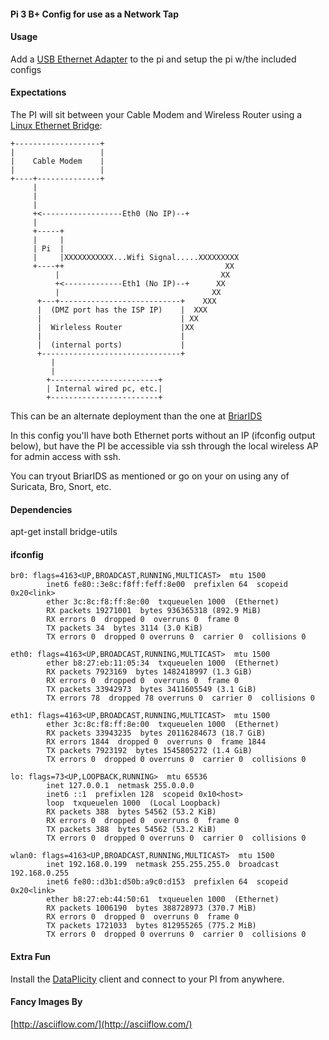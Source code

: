 #### Pi 3 B+ Config for use as a Network Tap 

#### Usage
Add a [USB Ethernet Adapter](https://www.amazon.com/gp/product/B00FFJ0RKE/) to the pi and setup the pi w/the included configs

#### Expectations
The PI will sit between your Cable Modem and Wireless Router using a [Linux Ethernet Bridge](http://www.microhowto.info/howto/bridge_traffic_between_two_or_more_ethernet_interfaces_on_linux.html):

```
+-------------------+
|                   |
|    Cable Modem    |
|                   |
+----+--------------+
     |
     |
     |
     +<------------------Eth0 (No IP)--+
     |
     +-----+
     |     |
     | Pi  |
     |     |XXXXXXXXXXX...Wifi Signal.....XXXXXXXXX
     +----++                                    XX
          |                                    XX
          +<-------------Eth1 (No IP)--+      XX
          |                                  XX
      +---+---------------------------+    XXX
      |  (DMZ port has the ISP IP)    |  XXX
      |                               | XX
      |  Wirleless Router             |XX
      |                               |
      |  (internal ports)             |
      +-------------------------------+
         |
         |
        +------------------------+
        | Internal wired pc, etc.|
        +------------------------+

```

This can be an alternate deployment than the one at [BriarIDS](https://github.com/musicmancorley/BriarIDS/wiki/Deployment-Instructions)

In this config you'll have both Ethernet ports without an IP (ifconfig output below), but have the PI be accessible via ssh through the local wireless AP for admin access with ssh. 

You can tryout BriarIDS as mentioned or go on your on using any of Suricata, Bro, Snort, etc.

#### Dependencies 
apt-get install bridge-utils

#### ifconfig

```
br0: flags=4163<UP,BROADCAST,RUNNING,MULTICAST>  mtu 1500
        inet6 fe80::3e8c:f8ff:feff:8e00  prefixlen 64  scopeid 0x20<link>
        ether 3c:8c:f8:ff:8e:00  txqueuelen 1000  (Ethernet)
        RX packets 19271001  bytes 936365318 (892.9 MiB)
        RX errors 0  dropped 0  overruns 0  frame 0
        TX packets 34  bytes 3114 (3.0 KiB)
        TX errors 0  dropped 0 overruns 0  carrier 0  collisions 0

eth0: flags=4163<UP,BROADCAST,RUNNING,MULTICAST>  mtu 1500
        ether b8:27:eb:11:05:34  txqueuelen 1000  (Ethernet)
        RX packets 7923169  bytes 1482418997 (1.3 GiB)
        RX errors 0  dropped 0  overruns 0  frame 0
        TX packets 33942973  bytes 3411605549 (3.1 GiB)
        TX errors 78  dropped 78 overruns 0  carrier 0  collisions 0

eth1: flags=4163<UP,BROADCAST,RUNNING,MULTICAST>  mtu 1500
        ether 3c:8c:f8:ff:8e:00  txqueuelen 1000  (Ethernet)
        RX packets 33943235  bytes 20116284673 (18.7 GiB)
        RX errors 1844  dropped 0  overruns 0  frame 1844
        TX packets 7923192  bytes 1545805272 (1.4 GiB)
        TX errors 0  dropped 0 overruns 0  carrier 0  collisions 0

lo: flags=73<UP,LOOPBACK,RUNNING>  mtu 65536
        inet 127.0.0.1  netmask 255.0.0.0
        inet6 ::1  prefixlen 128  scopeid 0x10<host>
        loop  txqueuelen 1000  (Local Loopback)
        RX packets 388  bytes 54562 (53.2 KiB)
        RX errors 0  dropped 0  overruns 0  frame 0
        TX packets 388  bytes 54562 (53.2 KiB)
        TX errors 0  dropped 0 overruns 0  carrier 0  collisions 0

wlan0: flags=4163<UP,BROADCAST,RUNNING,MULTICAST>  mtu 1500
        inet 192.168.0.199  netmask 255.255.255.0  broadcast 192.168.0.255
        inet6 fe80::d3b1:d50b:a9c0:d153  prefixlen 64  scopeid 0x20<link>
        ether b8:27:eb:44:50:61  txqueuelen 1000  (Ethernet)
        RX packets 1006190  bytes 388728973 (370.7 MiB)
        RX errors 0  dropped 0  overruns 0  frame 0
        TX packets 1721033  bytes 812955265 (775.2 MiB)
        TX errors 0  dropped 0 overruns 0  carrier 0  collisions 0
```

#### Extra Fun
Install the [DataPlicity](https://www.dataplicity.com) client and connect to your PI from anywhere.

#### Fancy Images By  ####
[http://asciiflow.com/](http://asciiflow.com/)
